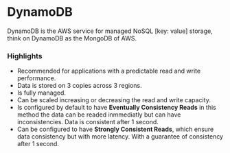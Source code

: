 DynamoDB
========

DynamoDB is the AWS service for managed NoSQL [key: value] storage, think on DynamoDB as the MongoDB of AWS.

### Highlights

-	Recommended for applications with a predictable read and write performance.
-	Data is stored on 3 copies across 3 regions.
-	Is fully managed.
-	Can be scaled increasing or decreasing the read and write capacity.
-	Is configured by default to have **Eventually Consistency Reads** in this method the data can be readed inmmediatly but can have inconsistencies. Data is consistent after 1 second.
-	Can be configured to have **Strongly Consistent Reads**, which ensure data consistency but with more latency. With a guarantee of consistency after 1 second.
